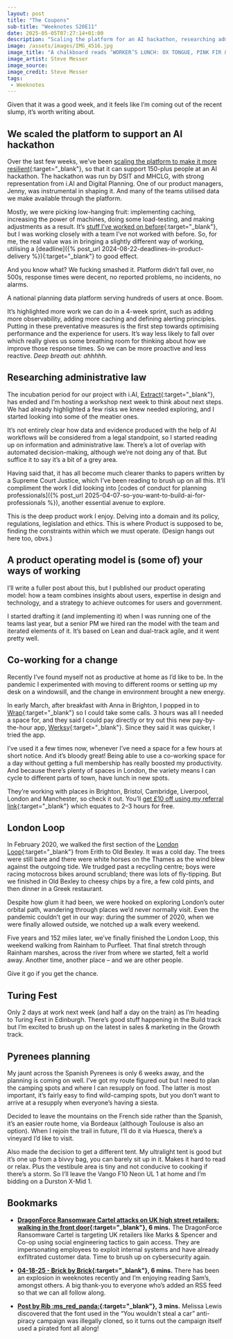 ```yaml
---
layout: post
title: "The Coupons"
sub-title: "Weeknotes S20E11"
date: 2025-05-05T07:27:14+01:00
description: "Scaling the platform for an AI hackathon, researching administrative law, publishing a designed and tested product operating model, and plans for an upcoming hiking trip."
image: /assets/images/IMG_4516.jpg
image_title: "A chalkboard reads ‘WORKER’S LUNCH: OX TONGUE, PINK FIR & WILD GARLIC + DRINK, £15’ outside the Marksman in Haggerston, London"
image_artist: Steve Messer
image_source:
image_credit: Steve Messer
tags:
 - Weeknotes
---
```


Given that it was a good week, and it feels like I’m coming out of the recent slump, it’s worth writing about.

## We scaled the platform to support an AI hackathon

Over the last few weeks, we’ve been [scaling the platform to make it more resilient](https://github.com/digital-land/technical-documentation/issues/344){:target="_blank"}, so that it can support 150-plus people at an AI hackathon. The hackathon was run by DSIT and MHCLG, with strong representation from i.‌AI and Digital Planning. One of our product managers, Jenny, was instrumental in shaping it. And many of the teams utilised data we make available through the platform.

Mostly, we were picking low-hanging fruit: implementing caching, increasing the power of machines, doing some load-testing, and making adjustments as a result. It’s [stuff I’ve worked on before](https://insidegovuk.blog.gov.uk/2018/11/28/making-sure-users-see-updates-caching/){:target="_blank"}, but I was working closely with a team I’ve not worked with before. So, for me, the real value was in bringing a slightly different way of working, utilising a [deadline]({% post_url 2024-08-22-deadlines-in-product-delivery %}){:target="_blank"} to good effect.

And you know what? We fucking smashed it. Platform didn’t fall over, no 500s, response times were decent, no reported problems, no incidents, no alarms. 

A national planning data platform serving hundreds of users at once. Boom.

It’s highlighted more work we can do in a 4-week sprint, such as adding more observability, adding more caching and defining alerting principles. Putting in these preventative measures is the first step towards optimising performance and the experience for users. It’s way less likely to fall over which really gives us some breathing room for thinking about how we improve those response times. So we can be more proactive and less reactive. _Deep breath out: ahhhhh._

## Researching administrative law

The incubation period for our project with i.‌AI, [Extract](https://github.com/digital-land/digital-land/issues/360){:target="_blank"}, has ended and I’m hosting a workshop next week to think about next steps. We had already highlighted a few risks we knew needed exploring, and I started looking into some of the meatier ones. 

It’s not entirely clear how data and evidence produced with the help of AI workflows will be considered from a legal standpoint, so I started reading up on information and administrative law. There’s a lot of overlap with automated decision-making, although we’re not doing any of that. But suffice it to say it’s a bit of a grey area.

Having said that, it has all become much clearer thanks to papers written by a Supreme Court Justice, which I’ve been reading to brush up on all this. It’ll compliment the work I did looking into [codes of conduct for planning professionals]({% post_url 2025-04-07-so-you-want-to-build-ai-for-professionals %}), another essential avenue to explore.

This is the deep product work I enjoy. Delving into a domain and its policy, regulations, legislation and ethics. This is where Product is supposed to be, finding the constraints within which we must operate. (Design hangs out here too, obvs.)

## A product operating model is (some of) your ways of working

I’ll write a fuller post about this, but I published our product operating model: how a team combines insights about users, expertise in design and technology, and a strategy to achieve outcomes for users and government.

I started drafting it (and implementing it) when I was running one of the teams last year, but a senior PM we hired ran the model with the team and iterated elements of it. It’s based on Lean and dual-track agile, and it went pretty well. 

## Co-working for a change 

Recently I’ve found myself not as productive at home as I’d like to be. In the pandemic I experimented with moving to different rooms or setting up my desk on a windowsill, and the change in environment brought a new energy.

In early March, after breakfast with Anna in Brighton, I popped in to [Wrap](https://wrap.space/){:target="_blank"} so I could take some calls. 3 hours was all I needed a space for, and they said I could pay directly or try out this new pay-by-the-hour app, [Werksy](https://werksy.me?invite=ODRRI14M){:target="_blank"}. Since they said it was quicker, I tried the app.

I’ve used it a few times now, whenever I’ve need a space for a few hours at short notice. And it’s bloody great! Being able to use a co-working space for a day without getting a full membership has really boosted my productivity. And because there’s plenty of spaces in London, the variety means I can cycle to different parts of town, have lunch in new spots.

They’re working with places in Brighton, Bristol, Cambridge, Liverpool, London and Manchester, so check it out. You’ll [get £10 off using my referral link](https://werksy.me?invite=ODRRI14M){:target="_blank"} which equates to 2–3 hours for free. 

## London Loop

In February 2020, we walked the first section of the [London Loop](https://www.innerlondonramblers.org.uk/ideasforwalks/loop-guides.html){:target="_blank"} from Erith to Old Bexley. It was a cold day. The trees were still bare and there were white horses on the Thames as the wind blew against the outgoing tide. We trudged past a recycling centre; boys were racing motocross bikes around scrubland; there was lots of fly-tipping. But we finished in Old Bexley to cheesy chips by a fire, a few cold pints, and then dinner in a Greek restaurant.

Despite how glum it had been, we were hooked on exploring London’s outer orbital path, wandering through places we’d never normally visit. Even the pandemic couldn’t get in our way: during the summer of 2020, when we were finally allowed outside, we notched up a walk every weekend.

Five years and 152 miles later, we’ve finally finished the London Loop, this weekend walking from Rainham to Purfleet. That final stretch through Rainham marshes, across the river from where we started, felt a world away. Another time, another place – and we are other people.

Give it go if you get the chance. 

## Turing Fest

Only 2 days at work next week (and half a day on the train) as I’m heading to Turing Fest in Edinburgh. There’s good stuff happening in the Build track but I’m excited to brush up on the latest in sales & marketing in the Growth track. 

## Pyrenees planning

My jaunt across the Spanish Pyrenees is only 6 weeks away, and the planning is coming on well. I’ve got my route figured out but I need to plan the camping spots and where I can resupply on food. The latter is most important, it’s fairly easy to find wild-camping spots, but you don’t want to arrive at a resupply when everyone’s having a siesta.

Decided to leave the mountains on the French side rather than the Spanish, it’s an easier route home, via Bordeaux (although Toulouse is also an option). When I rejoin the trail in future, I’ll do it via Huesca, there’s a vineyard I’d like to visit.

Also made the decision to get a different tent. My ultralight tent is good but it’s one up from a bivvy bag, you can barely sit up in it. Makes it hard to read or relax. Plus the vestibule area is tiny and not conducive to cooking if there’s a storm. So I’ll leave the Vango F10 Neon UL 1 at home and I’m bidding on a Durston X-Mid 1. 

## Bookmarks

- **[DragonForce Ransomware Cartel attacks on UK high street retailers: walking in the front door](https://doublepulsar.com/dragonforce-ransomware-cartel-attacks-on-uk-high-street-retailers-walking-in-the-front-door-52ed8ba68534){:target="_blank"}, 6 mins.** The DragonForce Ransomware Cartel is targeting UK retailers like Marks & Spencer and Co-op using social engineering tactics to gain access. They are impersonating employees to exploit internal systems and have already exfiltrated customer data. Time to brush up on cybersecurity again.

- **[04-18-25 - Brick by Brick](https://hoskin.xyz/weeknote/23-04-2025){:target="_blank"}, 6 mins.** There has been an explosion in weeknotes recently and I’m enjoying reading Sam’s, amongst others. A big thank-you to everyone who’s added an RSS feed so that we can all follow along.

- **[Post by Rib :ms_red_panda:](https://fedi.rib.gay/notes/a6xqityngfubsz0f){:target="_blank"}, 3 mins.** Melissa Lewis discovered that the font used in the “You wouldn't steal a car” anti-piracy campaign was illegally cloned, so it turns out the campaign itself used a pirated font all along!